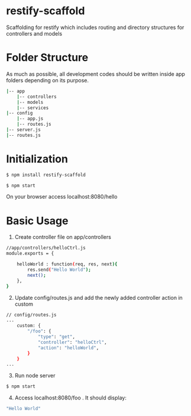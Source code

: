 # restify-scaffold
Scaffolding for restify which includes routing and directory structures for controllers and models


# Folder Structure
As much as possible, all development codes should be written inside app folders depending on its purpose.
``` bash
|-- app
	|-- controllers
	|-- models
	|-- services
|-- config
	|-- app.js
	|-- routes.js
|-- server.js
|-- routes.js
```

# Initialization
``` bash
$ npm install restify-scaffold

$ npm start 

```
On your browser access localhost:8080/hello


# Basic Usage

1. Create controller file on app/controllers

``` bash
//app/controllers/helloCtrl.js
module.exports = {

	helloWorld : function(req, res, next){
		res.send("Hello World");
		next();
	},
}

```

2. Update config/routes.js and add the newly added controller action in custom 
``` bash
// config/routes.js
...
	custom: {
		"/foo": {
			"type": "get",
			"controller": "helloCtrl",
			"action": "helloWorld",
		}
	}
...	
```

3. Run node server 
``` bash
$ npm start
``` 

4. Access localhost:8080/foo . It should display:
``` bash
"Hello World"
```

